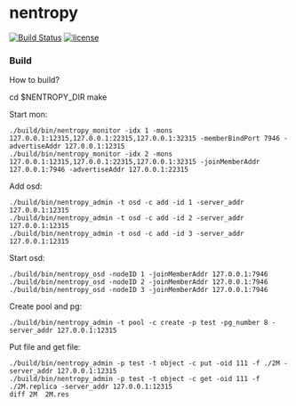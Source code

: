 # nentropy

[![Build Status](https://travis-ci.org/journeymidnight/nentropy.svg?branch=master)](https://travis-ci.org/journeymidnight/nentropy)
[![license](https://img.shields.io/github/license/journeymidnight/nentropy.svg)](https://github.com/journeymidnight/nentropy/blob/master/LICENSE)


### Build


How to build?

cd $NENTROPY_DIR
make

Start mon:
```shell
./build/bin/nentropy_monitor -idx 1 -mons 127.0.0.1:12315,127.0.0.1:22315,127.0.0.1:32315 -memberBindPort 7946 -advertiseAddr 127.0.0.1:12315
./build/bin/nentropy_monitor -idx 2 -mons 127.0.0.1:12315,127.0.0.1:22315,127.0.0.1:32315 -joinMemberAddr 127.0.0.1:7946 -advertiseAddr 127.0.0.1:22315
```


Add osd:
```shell
./build/bin/nentropy_admin -t osd -c add -id 1 -server_addr 127.0.0.1:12315
./build/bin/nentropy_admin -t osd -c add -id 2 -server_addr 127.0.0.1:12315
./build/bin/nentropy_admin -t osd -c add -id 3 -server_addr 127.0.0.1:12315
```

Start osd:
```shell
./build/bin/nentropy_osd -nodeID 1 -joinMemberAddr 127.0.0.1:7946
./build/bin/nentropy_osd -nodeID 2 -joinMemberAddr 127.0.0.1:7946
./build/bin/nentropy_osd -nodeID 3 -joinMemberAddr 127.0.0.1:7946
```

Create pool and pg:
```shell
./build/bin/nentropy_admin -t pool -c create -p test -pg_number 8 -server_addr 127.0.0.1:12315
```

Put file and get file:
```shell
./build/bin/nentropy_admin -p test -t object -c put -oid 111 -f ./2M -server_addr 127.0.0.1:12315
./build/bin/nentropy_admin -p test -t object -c get -oid 111 -f ./2M.replica -server_addr 127.0.0.1:12315
diff 2M  2M.res
```
